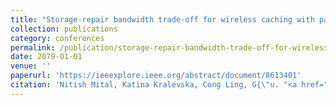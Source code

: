 ```yaml
---
title: "Storage-repair bandwidth trade-off for wireless caching with partial failure and broadcast repair"
collection: publications
category: conferences
permalink: /publication/storage-repair-bandwidth-trade-off-for-wireless-caching-with-partial-failure-and-broadcast-repair
date: 2079-01-01
venue: ''
paperurl: 'https://ieeexplore.ieee.org/abstract/document/8613401'
citation: 'Nitish Mital, Katina Kralevska, Cong Ling, G{\"u. "<a href="https://ieeexplore.ieee.org/abstract/document/8613401">Storage-repair bandwidth trade-off for wireless caching with partial failure and broadcast repair</a>", pp. 1--5, Jan. 2079.'
---
```


